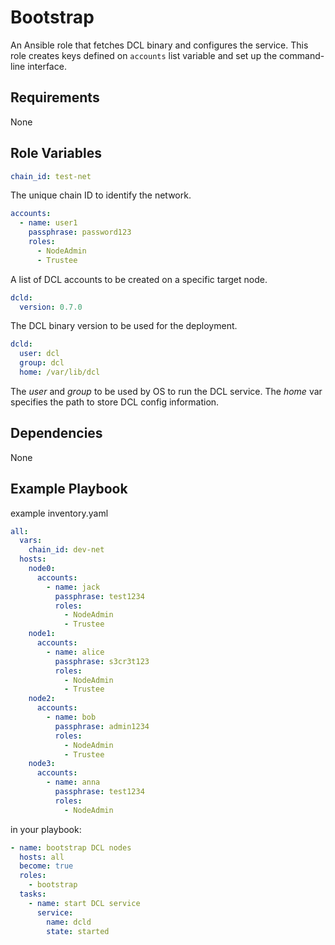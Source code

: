 # Bootstrap

An Ansible role that fetches DCL binary and configures the service. This role
creates keys defined on `accounts` list variable and set up the command-line
interface.

## Requirements

None

## Role Variables

```yaml
chain_id: test-net
```

The unique chain ID to identify the network.

```yaml
accounts:
  - name: user1
    passphrase: password123
    roles:
      - NodeAdmin
      - Trustee
```

A list of DCL accounts to be created on a specific target node.

```yaml
dcld:
  version: 0.7.0
```

The DCL binary version to be used for the deployment.

```yaml
dcld:
  user: dcl
  group: dcl
  home: /var/lib/dcl
```

The *user* and *group* to be used by OS to run the DCL service. The *home* var
specifies the path to store DCL config information.

## Dependencies

None

## Example Playbook

example inventory.yaml

```yaml
all:
  vars:
    chain_id: dev-net 
  hosts:
    node0:
      accounts:
        - name: jack
          passphrase: test1234
          roles:
            - NodeAdmin
            - Trustee
    node1:
      accounts:
        - name: alice
          passphrase: s3cr3t123
          roles:
            - NodeAdmin
            - Trustee
    node2:
      accounts:
        - name: bob
          passphrase: admin1234
          roles:
            - NodeAdmin
            - Trustee
    node3:
      accounts:
        - name: anna
          passphrase: test1234
          roles:
            - NodeAdmin
```

in your playbook:

```yaml
- name: bootstrap DCL nodes
  hosts: all
  become: true
  roles:
    - bootstrap
  tasks:
    - name: start DCL service
      service:
        name: dcld
        state: started
```
